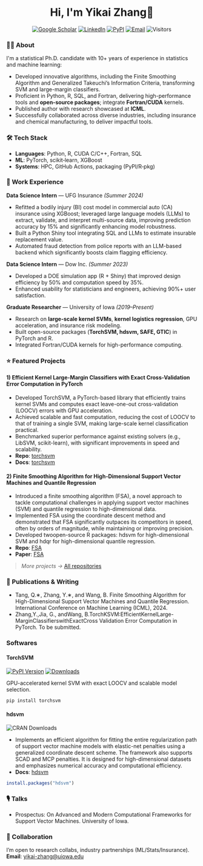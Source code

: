 <h1 align="center">Hi, I'm Yikai Zhang👋</h1>
<p align="center">
<a href="https://scholar.google.com/YOUR_LINK_HERE"><img alt="Google Scholar" src="https://img.shields.io/badge/Scholar-4285F4?logo=google-scholar&logoColor=white"></a>
<a href="https://www.linkedin.com/in/yikai-zhang-66a01b160"><img alt="LinkedIn" src="https://img.shields.io/badge/LinkedIn-0A66C2?logo=linkedin&logoColor=white"></a>
<a href="https://pypi.org/user/yikaizhang/"><img alt="PyPI" src="https://img.shields.io/badge/PyPI-3775A9?logo=pypi&logoColor=white"></a>
<a href="mailto:yikai.zhang@uiowa.edu"><img alt="Email" src="https://img.shields.io/badge/Email-181717?logo=gmail&logoColor=white"></a>
<img alt="Visitors" src="https://komarev.com/ghpvc/?username=YikaiZhang95&style=flat">
</p>
<meta name="description" content="This is my Github page. I'm a developer and I share my code here.">
<meta name="keywords" content="dcode, github, page, Yikai Zhang, torch, svm, high dimentional, kernel">

### 🧑‍🔬 About

I'm a statistical Ph.D. candidate with 10+ years of experience in statistics and machine learning:
- Developed innovative algorithms, including the Finite Smoothing Algorithm and Generalized Takeuchi’s Information Criteria, transforming SVM and large-margin classifiers.
- Proficient in Python, R, SQL, and Fortran, delivering high-performance tools and **open-source packages**; integrate **Fortran/CUDA** kernels.
- Published author with research showcased at **ICML**.
- Successfully collaborated across diverse industries, including insurance and chemical manufacturing, to deliver impactful tools.


### 🛠️ Tech Stack
- **Languages**: Python, R, CUDA C/C++, Fortran, SQL
- **ML**: PyTorch, scikit‑learn, XGBoost
- **Systems**: HPC, GitHub Actions, packaging (PyPI/R‑pkg)

### 💼 Work Experience

**Data Science Intern** — UFG Insurance _(Summer 2024)_  
- Refitted a bodily injury (BI) cost model in commercial auto (CA) insurance using XGBoost; leveraged large language models (LLMs) to extract, validate, and interpret multi-source data, improving prediction  accuracy by 15% and significantly enhancing model robustness.  
- Built a Python Shiny tool integrating SQL and LLMs to estimate insurable replacement value.
- Automated fraud detection from police reports with an LLM-based backend which significantly boosts claim flagging efficiency.  

**Data Science Intern** — Dow Inc. _(Summer 2023)_  
- Developed a DOE simulation app (R + Shiny) that improved design efficiency by 50% and computation speed by 35%. 
- Enhanced usability for statisticians and engineers, achieving 90%+ user satisfaction. 

**Graduate Researcher** — University of Iowa _(2019–Present)_  
- Research on **large-scale kernel SVMs**, **kernel logistics regression**, GPU acceleration, and insurance risk modeling.  
- Built open-source packages (**TorchSVM, hdsvm, SAFE, GTIC**) in PyTorch and R.  
- Integrated Fortran/CUDA kernels for high-performance computing.  


### ⭐ Featured Projects


#### 1)  Efficient Kernel Large-Margin Classifiers with Exact Cross-Validation Error Computation in PyTorch
- Developed TorchSVM, a PyTorch-based library that efficiently trains kernel SVMs and computes exact leave-one-out cross-validation (LOOCV) errors with GPU acceleration.
- Achieved scalable and fast computation, reducing the cost of LOOCV to that of training a single SVM, making large-scale kernel classification practical.
- Benchmarked superior performance against existing solvers (e.g., LibSVM, scikit-learn), with significant improvements in speed and scalability.
- **Repo**: [torchsvm](https://github.com/YikaiZhang95/torchsvm)
- **Docs**: [torchsvm](https://pypi.org/project/torchsvm/)

#### 2) Finite Smoothing Algorithm for High-Dimensional Support Vector Machines and Quantile Regression
- Introduced a finite smoothing algorithm (FSA), a novel approach to tackle computational challenges in applying support vector machines (SVM) and quantile regression to high-dimensional data.
- Implemented FSA using the coordinate descent method and demonstrated that FSA significantly outpaces its competitors in speed, often by orders of magnitude, while maintaining or improving precision.
- Developed twoopen-source R packages: hdsvm for high-dimensional SVM and hdqr for high-dimensional quantile regression.
- **Repo**: [FSA](https://github.com/YikaiZhang95/hdsvm)
- **Paper**: [FSA](https://openreview.net/pdf?id=RvwMTDYTOb)

> _More projects →_ [All repositories](https://github.com/YikaiZhang95?tab=repositories)


### 📄 Publications & Writing
- Tang, Q.∗, Zhang, Y.∗, and Wang, B. Finite Smoothing Algorithm for High-Dimensional Support Vector
 Machines and Quantile Regression. International Conference on Machine Learning (ICML), 2024.
-  Zhang,Y.,Jia, G., andWang, B.TorchKSVM:EfficientKernelLarge-MarginClassifierswithExactCross
Validation Error Computation in PyTorch. To be submitted.

### Softwares
#### TorchSVM
[![PyPI Version](https://img.shields.io/pypi/v/torchsvm)](https://pypi.org/project/torchksvm/)
[![Downloads](https://pepy.tech/badge/torchsvm)](https://pepy.tech/project/torchsvm)

GPU-accelerated kernel SVM with exact LOOCV and scalable model selection.
```python
pip install torchsvm
```

#### hdsvm
![CRAN Downloads](https://cranlogs.r-pkg.org/badges/grand-total/hdsvm)

- Implements an efficient algorithm for fitting the entire regularization path of support vector machine models with elastic-net penalties using a generalized coordinate descent scheme. The framework also supports SCAD and MCP penalties. It is designed for high-dimensional datasets and emphasizes numerical accuracy and computational efficiency.
- **Docs**: [hdsvm](https://cran.r-project.org/web/packages/hdsvm/index.html)
  
```r
install.packages("hdsvm")
```


### 🎙️ Talks
- Prospectus: On Advanced and Modern Computational Frameworks for Support Vector Machines. University of Iowa.



### 🤝 Collaboration
I’m open to research collabs, industry partnerships (ML/Stats/Insurance).
**Email**: yikai-zhang@uiowa.edu

